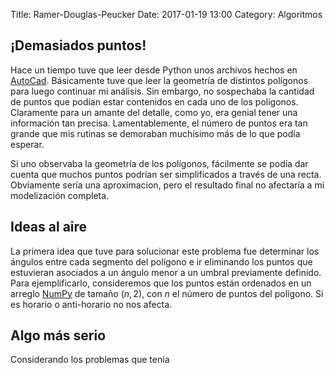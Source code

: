 Title: Ramer-Douglas-Peucker
Date: 2017-01-19 13:00
Category: Algoritmos

## ¡Demasiados puntos!

Hace un tiempo tuve que leer desde Python unos archivos hechos en [AutoCad](https://es.wikipedia.org/wiki/DWG). Básicamente tuve que leer la geometría de distintos polígonos para luego continuar mi análisis. Sin embargo, no sospechaba la cantidad de puntos que podían estar contenidos en cada uno de los polígonos. Claramente para un amante del detalle, como yo, era genial tener una información tan precisa. Lamentablemente, el número de puntos era tan grande que mis rutinas se demoraban muchísimo más de lo que podía esperar.

Si uno observaba la geometría de los polígonos, fácilmente se podía dar cuenta que muchos puntos podrían ser simplificados a través de una recta. Obviamente sería una aproximacion, pero el resultado final no afectaría a mi modelización completa.

## Ideas al aire

La primera idea que tuve para solucionar este problema fue determinar los ángulos entre cada segmento del polígono e ir eliminando los puntos que estuvieran asociados a un ángulo menor a un umbral previamente definido. Para ejemplificarlo, consideremos que los puntos están ordenados en un arreglo [NumPy](http://www.numpy.org/) de tamaño $(n,2)$, con $n$ el número de puntos del polígono. Si es horario o anti-horario no nos afecta.

## Algo más serio

Considerando los problemas que tenía